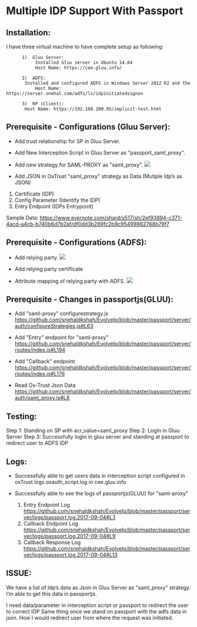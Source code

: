 # Multiple IDP Support With Passport

## Installation: 
I have three virtual machine to have complete setup as following:
```        
      1)  Gluu Server:
           Installed Gluu server in Ubuntu 14.04
           Host Name: https://cee.gluu.info/

      2)  ADFS:
	   Installed and configured ADFS in Windows Server 2012 R2 and the 
           Host Name: https://server.snehal.com/adfs/ls/idpinitiatedsignon 

      3)  RP (Client):
	   Host Name: https://192.168.200.95/implicit-test.html
```



## Prerequisite - Configurations (Gluu Server):

- Add trust relationship for SP in Gluu Server.

- Add New Interception Script in Gluu Server as "passport_saml_proxy".

- Add new strategy for SAML-PROXY as "saml_proxy".
![](https://github.com/snehaldkshah/EvolveIp/blob/master/docs/img/Saml_Strategy.png?raw=true)

- Add JSON in OxTrust "saml_proxy" strategy as Data (Mutiple Idp’s as JSON)
1) Certificate (IDP)
2) Config Parameter (Identify the IDP)
3) Entry Endpoint    (IDPs Entrypoint)

Sample Data: https://www.evernote.com/shard/s517/sh/2ef93894-c371-4acd-a4cb-b740b6d7b2af/df0dd3b289fc2b9c95499862768b79f7



## Prerequisite - Configurations (ADFS):
- Add relying party.
![](https://github.com/snehaldkshah/EvolveIp/blob/master/docs/img/ADFS_1.png?raw=true)

- Add relying party certificate 

- Attribute mapping of relying party with ADFS.
![](https://github.com/snehaldkshah/EvolveIp/blob/master/docs/img/ADFS-2.png?raw=true)



## Prerequisite - Changes in passportjs(GLUU):

- Add  "saml-proxy" configurestrategy.js
https://github.com/snehaldkshah/EvolveIp/blob/master/passport/server/auth/configureStrategies.js#L63

- Add "Entry" endpoint for "saml-proxy"
https://github.com/snehaldkshah/EvolveIp/blob/master/passport/server/routes/index.js#L194

- Add "Callback" endpoint
https://github.com/snehaldkshah/EvolveIp/blob/master/passport/server/routes/index.js#L176

- Read Ox-Trust Json Data
https://github.com/snehaldkshah/EvolveIp/blob/master/passport/server/auth/saml_proxy.js#L8



## Testing:

Step 1: Standing on SP with acr_value=saml_proxy
Step 2: Login in Gluu Server
Step 3: Successfully login in gluu server and standing at passport to redirect user to ADFS IDP



## Logs:

- Successfully able to get users data in interception script configured in oxTrust logs oxauth_script.log  in cee.gluu.info 

- Successfully able to see the logs of passportjs(GLUU) for "saml-proxy"
	1) Entry Endpoint Log
	 https://github.com/snehaldkshah/EvolveIp/blob/master/passport/server/logs/passport.log.2017-09-04#L3	
	2) Callback Endpoint Log
	https://github.com/snehaldkshah/EvolveIp/blob/master/passport/server/logs/passport.log.2017-09-04#L9
	3) Callback Response Log
	https://github.com/snehaldkshah/EvolveIp/blob/master/passport/server/logs/passport.log.2017-09-04#L13



## ISSUE:

We have a list of Idp’s data as Json in Gluu Server as "saml_proxy" strategy. I’m able to get this data in passportjs. 

I need data/parameter in interception script  or passport to redirect the user to correct IDP
Same thing once we stand on passport with the adfs data in json. How I would redirect user from where the request was initiated. 
